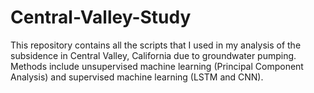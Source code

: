 # Central-Valley-Study
This repository contains all the scripts that I used in my analysis of the subsidence in Central Valley, California due to groundwater pumping.
Methods include unsupervised machine learning (Principal Component Analysis) and supervised machine learning (LSTM and CNN).
